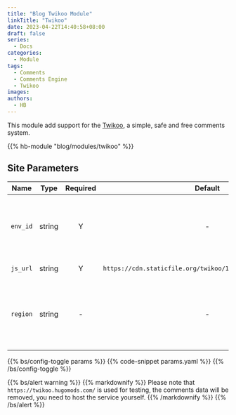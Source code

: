 ```yaml
---
title: "Blog Twikoo Module"
linkTitle: "Twikoo"
date: 2023-04-22T14:40:58+08:00
draft: false
series:
  - Docs
categories:
  - Module
tags:
  - Comments
  - Comments Engine
  - Twikoo
images:
authors:
  - HB
---
```


This module add support for the [Twikoo](https://github.com/imaegoo/twikoo), a simple, safe and free comments system.

<!--more-->

{{% hb-module "blog/modules/twikoo" %}}

## Site Parameters

| Name     |  Type  | Required |                           Default                            | Description                                                      |
| -------- | :----: | :------: | :----------------------------------------------------------: | ---------------------------------------------------------------- |
| `env_id` | string |    Y     |                              -                               | The Tencent Cloud environment ID or self-hosted endpoint.        |
| `js_url` | string |    Y     | `https://cdn.staticfile.org/twikoo/1.6.16/twikoo.all.min.js` | The script URL.                                                  |
| `region` | string |    -     |                              -                               | The Tencent Cloud region, such as `ap-shanghai`, `ap-guangzhou`. |

{{% bs/config-toggle params %}}
{{% code-snippet params.yaml %}}
{{% /bs/config-toggle %}}

{{% bs/alert warning %}}
{{% markdownify %}}
Please note that `https://twikoo.hugomods.com/` is used for testing, the comments data will be removed, you need to host the service yourself.
{{% /markdownify %}}
{{% /bs/alert %}}
